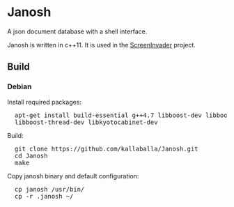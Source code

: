 Janosh
======

A json document database with a shell interface.

Janosh is written in c++11. It is used in the [ScreenInvader](https://github.com/Metalab/ScreenInvader) project.

## Build

### Debian

Install required packages:
<pre>
  apt-get install build-essential g++4.7 libboost-dev libboost-filesystem-dev libboost-system-dev \
  libboost-thread-dev libkyotocabinet-dev
</pre>

Build:
<pre>
  git clone https://github.com/kallaballa/Janosh.git
  cd Janosh
  make
</pre>

Copy janosh binary and default configuration:
<pre>
  cp janosh /usr/bin/
  cp -r .janosh ~/
</pre>
